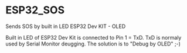 # ESP32_SOS
Sends SOS by built in LED ESP32 Dev KIT - OLED

Built in LED of ESP32 Dev Kit is connected to Pin 1 = TxD. TxD is normaly used by Serial Monitor deugging. 
The solution is to "Debug by OLED" ;-)
